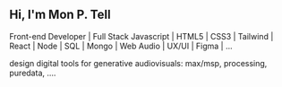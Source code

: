 
## Hi, I'm Mon P. Tell

Front-end Developer | Full Stack Javascript | HTML5 | CSS3 | Tailwind | React | Node | SQL | Mongo | Web Audio | UX/UI | Figma | ...

design digital tools for generative audiovisuals: max/msp, processing, puredata, ....

<!--
**monhh/monhh** is a ✨ _special_ ✨ repository because its `README.md` (this file) appears on your GitHub profile.

Here are some ideas to get you started:

- 🔭 I’m currently working on ...
- 🌱 I’m currently learning ...
- 👯 I’m looking to collaborate on ...
- 🤔 I’m looking for help with ...
- 💬 Ask me about ...
- 📫 How to reach me: ...
- 😄 Pronouns: ...
- ⚡ Fun fact: ...
-->
